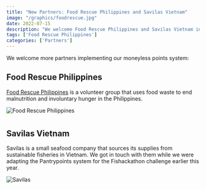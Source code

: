 ```yaml
---
title: "New Partners: Food Rescue Philippines and Savilas Vietnam"
image: "/graphics/foodrescue.jpg"
date: 2022-07-15
description: "We welcome Food Rescue Philippines and Savilas Vietnam into the Pantrypoints system"
tags: ['Food Rescue Philippines']
categories: ['Partners']
---
```


We welcome more partners implementing our moneyless points system:


## Food Rescue Philippines

[Food Rescue Philippines](https://foodrescueph.site) is a volunteer group that uses food waste to end malnutrition and involuntary hunger in the Philippines. 

![Food Rescue Philippines](/graphics/foodrescue.jpg)


#


## Savilas Vietnam

Savilas is a small seafood company that sources its supplies from sustainable fisheries in Vietnam. We got in touch with them while we were adapting the Pantrypoints system for the Fishackathon challenge earlier this year. 

![Savilas](/icons/savilas.png)